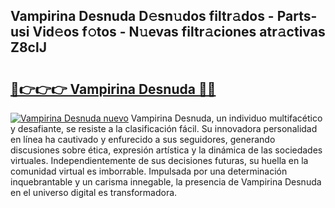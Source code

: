 ## Vampirina Desnuda D𝚎sn𝚞dos filtr𝚊dos - Parts-usi Vid𝚎os f𝚘tos - N𝚞evas filtr𝚊ciones atr𝚊ctivas Z8clJ

# <h2><a href="http://mb2noc.tromn.icu/?c=Vampirina+Desnuda">🔗👉👉👉 Vampirina Desnuda 🔗🔗</a></h2>

[![Vampirina Desnuda nuevo](https://i.imgur.com/pEAQMta.gif)](http://mb2noc.tromn.icu/?c=Vampirina+Desnuda)
Vampirina Desnuda, un individuo multifacético y desafiante, se resiste a la clasificación fácil. Su innovadora personalidad en línea ha cautivado y enfurecido a sus seguidores, generando discusiones sobre ética, expresión artística y la dinámica de las sociedades virtuales. Independientemente de sus decisiones futuras, su huella en la comunidad virtual es imborrable. Impulsada por una determinación inquebrantable y un carisma innegable, la presencia de Vampirina Desnuda en el universo digital es transformadora.
